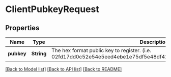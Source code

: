 # ClientPubkeyRequest

## Properties
Name | Type | Description | Notes
------------ | ------------- | ------------- | -------------
**pubkey** | **String** | The hex format public key to register. (i.e. 02fd17dd0c52e54e5eed4ebe1e75df5e48df422f81c26520d44380bef1691fdd98) | [optional] 

[[Back to Model list]](../README.md#documentation-for-models) [[Back to API list]](../README.md#documentation-for-api-endpoints) [[Back to README]](../README.md)


